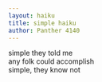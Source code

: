 ```yaml
---
layout: haiku
title: simple haiku
author: Panther 4140
---
```

simple they told me<br>
any folk could accomplish<br>
simple, they know not<br>
